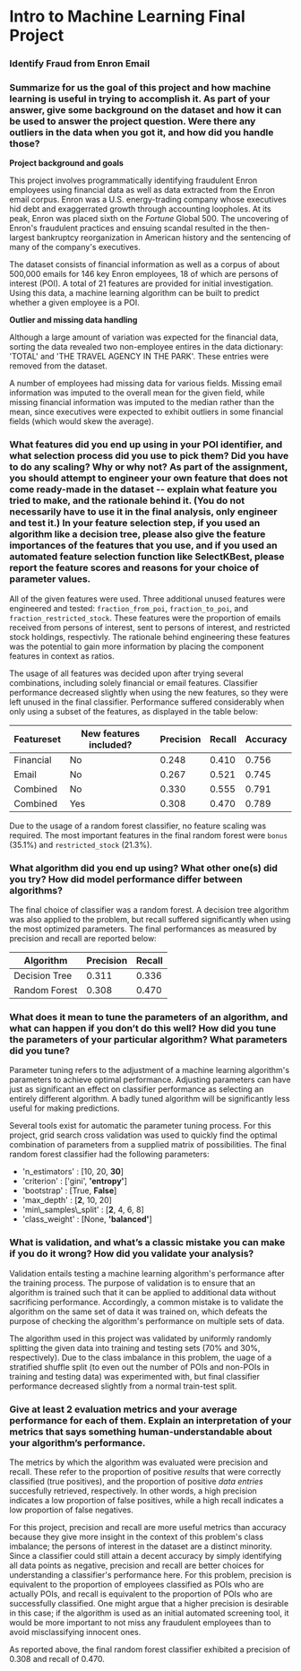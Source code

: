 # Intro to Machine Learning Final Project
### Identify Fraud from Enron Email

### Summarize for us the goal of this project and how machine learning is useful in trying to accomplish it. As part of your answer, give some background on the dataset and how it can be used to answer the project question. Were there any outliers in the data when you got it, and how did you handle those?

__Project background and goals__

This project involves programmatically identifying fraudulent Enron employees using financial data as well as data extracted from
the Enron email corpus. Enron was a U.S. energy-trading company whose executives hid debt and exaggerrated growth through accounting
loopholes. At its peak, Enron was placed sixth on the _Fortune_ Global 500. The uncovering of Enron's fraudulent practices and
ensuing scandal resulted in the then-largest bankruptcy reorganization in American history and the sentencing of many of the company's
executives.

The dataset consists of financial information as well as a corpus of about 500,000 emails for 146 key Enron
employees, 18 of which are persons of interest (POI). A total of 21 features are provided for initial investigation.
Using this data, a machine learning algorithm can be built to predict whether a given employee is a POI.

__Outlier and missing data handling__

Although a large amount of variation was expected for the financial data, sorting the data revealed two non-employee entires in the
data dictionary: 'TOTAL' and 'THE TRAVEL AGENCY IN THE PARK'. These entries were removed from the dataset.

A number of employees had missing data for various fields. Missing email information was imputed to the overall mean for the given
field, while missing financial information was imputed to the median rather than the mean, since executives were expected to exhibit
outliers in some financial fields (which would skew the average).

### What features did you end up using in your POI identifier, and what selection process did you use to pick them? Did you have to do any scaling? Why or why not? As part of the assignment, you should attempt to engineer your own feature that does not come ready-made in the dataset -- explain what feature you tried to make, and the rationale behind it. (You do not necessarily have to use it in the final analysis, only engineer and test it.) In your feature selection step, if you used an algorithm like a decision tree, please also give the feature importances of the features that you use, and if you used an automated feature selection function like SelectKBest, please report the feature scores and reasons for your choice of parameter values.

All of the given features were used. Three additional unused features were engineered and tested: `fraction_from_poi`,
`fraction_to_poi`, and
`fraction_restricted_stock`. These features were the proportion of emails received from persons of interest, sent to persons of
interest, and restricted stock holdings, respectivly. The rationale behind engineering these features was the potential to gain more
information by placing the component features in context as ratios.

The usage of all features was decided upon after trying several combinations, including solely financial or email features.
Classifier performance decreased slightly when using the new features, so they were left unused in the final classifier. Performance
suffered considerably when only using a subset of the features, as displayed in the table below:

| Featureset     | New features included? | Precision | Recall | Accuracy |
| -------------- | ---------------------  | --------- | ------ | -------- |
| Financial      | No                     | 0.248     | 0.410  | 0.756    |
| Email          | No                     | 0.267     | 0.521  | 0.745    |
| Combined       | No                     | 0.330     | 0.555  | 0.791    |
| Combined       | Yes                    | 0.308     | 0.470  | 0.789    |

Due to the usage of a random forest classifier, no feature scaling was required. The most important features in the final random
forest were `bonus` (35.1%) and `restricted_stock` (21.3%).

### What algorithm did you end up using? What other one(s) did you try? How did model performance differ between algorithms?

The final choice of classifier was a random forest. A decision tree algorithm
was also applied to the problem, but recall suffered significantly when using the most optimized parameters.
The final performances as measured by precision and recall are reported below:

| Algorithm      | Precision | Recall |
| -------------- | --------- | ------ |
| Decision Tree  | 0.311     | 0.336  |
| Random Forest  | 0.308     | 0.470  |

### What does it mean to tune the parameters of an algorithm, and what can happen if you don’t do this well?  How did you tune the parameters of your particular algorithm? What parameters did you tune?

Parameter tuning refers to the adjustment of a machine learning algorithm's parameters to achieve optimal performance. Adjusting
parameters can have just as significant an effect on classifier performance as selecting an entirely different algorithm. A badly 
tuned algorithm will be significantly less useful for making predictions.

Several tools exist for automatic the parameter tuning process. For this project, grid search cross validation was used to quickly
find the optimal combination of parameters from a supplied matrix of possibilities. The final random forest classifier had the
following parameters:

* 'n_estimators'           : [10, 20, __30__]
* 'criterion'              : ['gini', __'entropy'__]
* 'bootstrap'              : [True, __False__]
* 'max_depth'              : [__2__, 10, 20]
* 'min\\_samples\\_split'  : [__2__, 4, 6, 8]
* 'class_weight'           : [None, __'balanced'__]

### What is validation, and what’s a classic mistake you can make if you do it wrong? How did you validate your analysis?

Validation entails testing a machine learning algorithm's performance after the training process. The purpose of validation is to
ensure that an algorithm is trained such that it can be applied to additional data without sacrificing performance. Accordingly, a
common mistake is to validate the algorithm on the same set of data it was trained on, which defeats the purpose of checking the
algorithm's performance on multiple sets of data.

The algorithm used in this project was validated by uniformly randomly splitting the given data into
training and testing sets (70% and 30%, respectively). Due to the class imbalance in this problem, the uage of a stratified shuffle
split (to even out the number of POIs and non-POIs in training and testing data) was experimented with, but final classifier 
performance decreased slightly from a normal train-test split.

### Give at least 2 evaluation metrics and your average performance for each of them. Explain an interpretation of your metrics that says something human-understandable about your algorithm’s performance.

The metrics by which the algorithm was evaluated were precision and recall. These refer to the proportion of positive _results_ that
were correctly classified (true positives), and the proportion of positive _data entries_ succesfully retrieved, respectively. In
other words, a high precision indicates a low proportion of false positives, while a high recall indicates a low proportion of false
negatives.

For this project, precision and recall are more useful metrics than accuracy because they give more insight in the context of this
problem's class imbalance; the persons of interest in the dataset are a distinct minority. Since a classifier could still attain a
decent accuracy by simply identifying all data points as negative, precision and recall are better choices for understanding a 
classifier's performance here. For this problem, precision is equivalent to the proportion of employees classified as POIs who are
actually POIs, and recall is equivalent to the proportion of POIs who are successfully classified. One might argue that a higher
precision is desirable in this case; if the algorithm is used as an initial automated screening tool, it would be more important
to not miss any fraudulent employees than to avoid misclassifying innocent ones.

As reported above, the final random forest classifier exhibited a precision of 0.308 and recall of 0.470.
